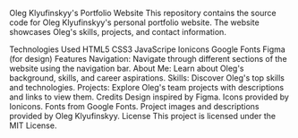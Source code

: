 Oleg Klyufinskyy's Portfolio Website
This repository contains the source code for Oleg Klyufinskyy's personal portfolio website. The website showcases Oleg's skills, projects, and contact information.

Technologies Used
HTML5
CSS3 
JavaScripе
Ionicons
Google Fonts
Figma (for design)
Features
Navigation: Navigate through different sections of the website using the navigation bar.
About Me: Learn about Oleg's background, skills, and career aspirations.
Skills: Discover Oleg's top skills and technologies.
Projects: Explore Oleg's team projects with descriptions and links to view them.
Credits
Design inspired by Figma.
Icons provided by Ionicons.
Fonts from Google Fonts.
Project images and descriptions provided by Oleg Klyufinskyy.
License
This project is licensed under the MIT License.
